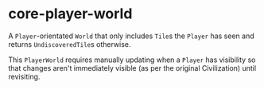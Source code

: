 # core-player-world

A `Player`-orientated `World` that only includes `Tile`s the `Player` has seen and returns `UndiscoveredTile`s 
otherwise.

This `PlayerWorld` requires manually updating when a `Player` has visibility so that changes aren't immediately visible
(as per the original Civilization) until revisiting.
